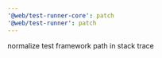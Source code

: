 ```yaml
---
'@web/test-runner-core': patch
'@web/test-runner': patch
---
```


normalize test framework path in stack trace

